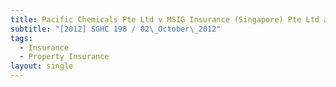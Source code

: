 ```yaml
---
title: Pacific Chemicals Pte Ltd v MSIG Insurance (Singapore) Pte Ltd and another
subtitle: "[2012] SGHC 198 / 02\_October\_2012"
tags:
  - Insurance
  - Property Insurance
layout: single
---
```


